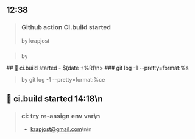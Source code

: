 ## 12:38
> ### Github action CI.build started
> by krapjost


> ### 
> by 


\#\# 🔨 ci.build started - $(date +%R)\n> ### git log -1 --pretty=format:%s
> by git log -1 --pretty=format:%ce


## 🔨 ci.build started  14:18\n
> ### ci: try re-assign env var\n
> - krapjost@gmail.com\n\n
